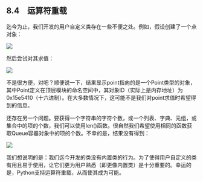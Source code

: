    

## 8.4　运算符重载

迄今为止，我们开发的用户自定义类存在一些不便之处。例如，假设创建了一个点对象：

![](0-Assets/Epubook/程序员编程语言经典合集（计算机科学丛书5册套装），javapython编程语言含经典教材龙书《编译原理》%20(Bruce%20Eckel%20%20Alfred%20V.%20Aho%20%20Monica%20S.%20Lam%20etc.)%20(Z-Library)/images/image08857.jpeg)

然后尝试对其求值：

![](0-Assets/Epubook/程序员编程语言经典合集（计算机科学丛书5册套装），javapython编程语言含经典教材龙书《编译原理》%20(Bruce%20Eckel%20%20Alfred%20V.%20Aho%20%20Monica%20S.%20Lam%20etc.)%20(Z-Library)/images/image08858.jpeg)

不是很方便，对吧？顺便说一下，结果显示point指向的是一个Point类型的对象，其中Point定义在顶层模块的命名空间中，其对象ID（实际上是内存地址）为0x15e5410（十六进制）。在大多数情况下，这可能不是我们对point求值时希望得到的信息。

还存在另一个问题。要获得一个字符串的字符个数，或一个列表、字典、元组，或集合中的项的个数，我们可以使用len()函数。很自然我们希望使用相同的函数获取Queue容器对象中的项的个数。不幸的是，结果没有得到：

![](0-Assets/Epubook/程序员编程语言经典合集（计算机科学丛书5册套装），javapython编程语言含经典教材龙书《编译原理》%20(Bruce%20Eckel%20%20Alfred%20V.%20Aho%20%20Monica%20S.%20Lam%20etc.)%20(Z-Library)/images/image08859.jpeg)

我们想说明的是：我们迄今开发的类没有内置类的行为。为了使得用户自定义的类有用且易于使用，让它们更为用户熟悉（即更像内置类）是十分重要的。幸运的是，Python支持运算符重载，从而使其成为可能。